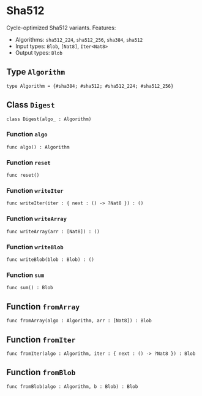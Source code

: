 # Sha512
Cycle-optimized Sha512 variants.
Features:
* Algorithms: `sha512_224`, `sha512_256`, `sha384`, `sha512`
* Input types: `Blob`, `[Nat8]`, `Iter<Nat8>`
* Output types: `Blob`

## Type `Algorithm`
``` motoko no-repl
type Algorithm = {#sha384; #sha512; #sha512_224; #sha512_256}
```


## Class `Digest`

``` motoko no-repl
class Digest(algo_ : Algorithm)
```


### Function `algo`
``` motoko no-repl
func algo() : Algorithm
```



### Function `reset`
``` motoko no-repl
func reset()
```



### Function `writeIter`
``` motoko no-repl
func writeIter(iter : { next : () -> ?Nat8 }) : ()
```



### Function `writeArray`
``` motoko no-repl
func writeArray(arr : [Nat8]) : ()
```



### Function `writeBlob`
``` motoko no-repl
func writeBlob(blob : Blob) : ()
```



### Function `sum`
``` motoko no-repl
func sum() : Blob
```


## Function `fromArray`
``` motoko no-repl
func fromArray(algo : Algorithm, arr : [Nat8]) : Blob
```


## Function `fromIter`
``` motoko no-repl
func fromIter(algo : Algorithm, iter : { next : () -> ?Nat8 }) : Blob
```


## Function `fromBlob`
``` motoko no-repl
func fromBlob(algo : Algorithm, b : Blob) : Blob
```

